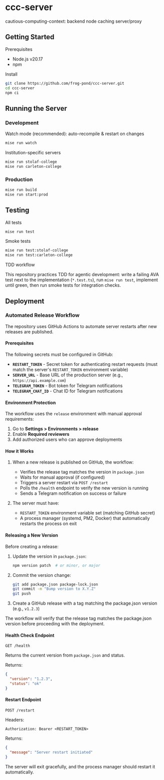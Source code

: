 # ccc-server

cautious-computing-context: backend node caching server/proxy

## Getting Started

Prerequisites
- Node.js v20.17
- npm

Install

```sh
git clone https://github.com/frog-pond/ccc-server.git
cd ccc-server
npm ci
```

## Running the Server

### Development

Watch mode (recommended): auto-recompile & restart on changes

```sh
mise run watch
```

Institution-specific servers

```sh
mise run stolaf-college
mise run carleton-college
```

### Production

```sh
mise run build
mise run start:prod
```

## Testing

All tests

```sh
mise run test
```

Smoke tests

```sh
mise run test:stolaf-college
mise run test:carleton-college
```

TDD workflow

This repository practices TDD for agentic development: write a failing AVA test next to the implementation (`*.test.ts`), run `mise run test`, implement until green, then run smoke tests for integration checks.

## Deployment

### Automated Release Workflow

The repository uses GitHub Actions to automate server restarts after new releases are published.

#### Prerequisites

The following secrets must be configured in GitHub:

- **`RESTART_TOKEN`** - Secret token for authenticating restart requests (must match the server's `RESTART_TOKEN` environment variable)
- **`SERVER_URL`** - Base URL of the production server (e.g., `https://api.example.com`)
- **`TELEGRAM_TOKEN`** - Bot token for Telegram notifications
- **`TELEGRAM_CHAT_ID`** - Chat ID for Telegram notifications

#### Environment Protection

The workflow uses the `release` environment with manual approval requirements:

1. Go to **Settings > Environments > release**
2. Enable **Required reviewers**
3. Add authorized users who can approve deployments

#### How it Works

1. When a new release is published on GitHub, the workflow:
   - Verifies the release tag matches the version in `package.json`
   - Waits for manual approval (if configured)
   - Triggers a server restart via `POST /restart`
   - Polls the `/health` endpoint to verify the new version is running
   - Sends a Telegram notification on success or failure

2. The server must have:
   - `RESTART_TOKEN` environment variable set (matching GitHub secret)
   - A process manager (systemd, PM2, Docker) that automatically restarts the process on exit

#### Releasing a New Version

Before creating a release:

1. Update the version in `package.json`:
   ```bash
   npm version patch  # or minor, or major
   ```

2. Commit the version change:
   ```bash
   git add package.json package-lock.json
   git commit -m "Bump version to X.Y.Z"
   git push
   ```

3. Create a GitHub release with a tag matching the package.json version (e.g., `v1.2.3`)

The workflow will verify that the release tag matches the package.json version before proceeding with the deployment.

#### Health Check Endpoint

`GET /health`

Returns the current version from `package.json` and status.

Returns:
```json
{
  "version": "1.2.3",
  "status": "ok"
}
```

#### Restart Endpoint

`POST /restart`

Headers:
```
Authorization: Bearer <RESTART_TOKEN>
```

Returns:
```json
{
  "message": "Server restart initiated"
}
```

The server will exit gracefully, and the process manager should restart it automatically.
